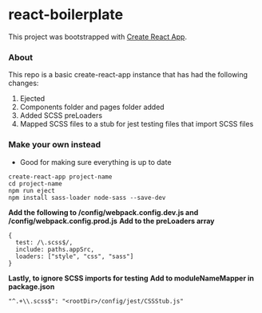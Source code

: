 # react-boilerplate

This project was bootstrapped with [Create React App](https://github.com/facebookincubator/create-react-app).

### About

This repo is a basic create-react-app instance that has had the following changes:
1. Ejected
2. Components folder and pages folder added
3. Added SCSS preLoaders
3. Mapped SCSS files to a stub for jest testing files that import SCSS files


### Make your own instead
- Good for making sure everything is up to date

```
create-react-app project-name
cd project-name
npm run eject
npm install sass-loader node-sass --save-dev
```

__Add the following to /config/webpack.config.dev.js and /config/webpack.config.prod.js__
__Add to the preLoaders array__
```
{
  test: /\.scss$/,
  include: paths.appSrc,
  loaders: ["style", "css", "sass"]
}
```

__Lastly, to ignore SCSS imports for testing__
__Add to moduleNameMapper in package.json__
```
"^.+\\.scss$": "<rootDir>/config/jest/CSSStub.js"
```
